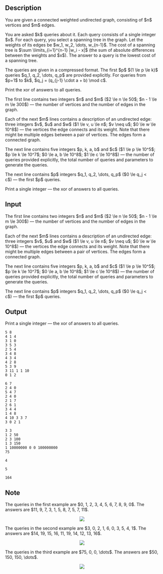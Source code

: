 ## Description

<div><p>You are given a connected weighted undirected graph, consisting of $n$ vertices and $m$ edges.</p><p>You are asked $k$ queries about it. Each query consists of a single integer $x$. For each query, you select a spanning tree in the graph. Let the weights of its edges be $w_1, w_2, \dots, w_{n-1}$. The cost of a spanning tree is $\sum \limits_{i=1}^{n-1} |w_i - x|$ (the sum of absolute differences between the weights and $x$). The answer to a query is the lowest cost of a spanning tree.</p><p>The queries are given in a compressed format. The first $p$ $(1 \le p \le k)$ queries $q_1, q_2, \dots, q_p$ are provided explicitly. For queries from $p+1$ to $k$, $q_j = (q_{j-1} \cdot a + b) \mod c$.</p><p>Print the xor of answers to all queries.</p></div><div class="input-specification"><p>The first line contains two integers $n$ and $m$ ($2 \le n \le 50$; $n - 1 \le m \le 300$)&nbsp;— the number of vertices and the number of edges in the graph.</p><p>Each of the next $m$ lines contains a description of an undirected edge: three integers $v$, $u$ and $w$ ($1 \le v, u \le n$; $v \neq u$; $0 \le w \le 10^8$)&nbsp;— the vertices the edge connects and its weight. Note that there might be multiple edges between a pair of vertices. The edges form a connected graph.</p><p>The next line contains five integers $p, k, a, b$ and $c$ ($1 \le p \le 10^5$; $p \le k \le 10^7$; $0 \le a, b \le 10^8$; $1 \le c \le 10^8$)&nbsp;— the number of queries provided explicitly, the total number of queries and parameters to generate the queries.</p><p>The next line contains $p$ integers $q_1, q_2, \dots, q_p$ ($0 \le q_j &lt; c$)&nbsp;— the first $p$ queries.</p></div><div class="output-specification"><p>Print a single integer&nbsp;— the xor of answers to all queries.</p></div>

## Input

<p>The first line contains two integers $n$ and $m$ ($2 \le n \le 50$; $n - 1 \le m \le 300$)&nbsp;— the number of vertices and the number of edges in the graph.</p><p>Each of the next $m$ lines contains a description of an undirected edge: three integers $v$, $u$ and $w$ ($1 \le v, u \le n$; $v \neq u$; $0 \le w \le 10^8$)&nbsp;— the vertices the edge connects and its weight. Note that there might be multiple edges between a pair of vertices. The edges form a connected graph.</p><p>The next line contains five integers $p, k, a, b$ and $c$ ($1 \le p \le 10^5$; $p \le k \le 10^7$; $0 \le a, b \le 10^8$; $1 \le c \le 10^8$)&nbsp;— the number of queries provided explicitly, the total number of queries and parameters to generate the queries.</p><p>The next line contains $p$ integers $q_1, q_2, \dots, q_p$ ($0 \le q_j &lt; c$)&nbsp;— the first $p$ queries.</p>

## Output

<p>Print a single integer&nbsp;— the xor of answers to all queries.</p>





```input1
5 8
4 1 4
3 1 0
3 5 3
2 5 4
3 4 8
4 3 4
4 2 8
5 3 9
3 11 1 1 10
0 1 2
```




```input2
6 7
2 4 0
5 4 7
2 4 0
2 1 7
2 6 1
3 4 4
1 4 8
4 10 3 3 7
3 0 2 1
```




```input3
3 3
1 2 50
2 3 100
1 3 150
1 10000000 0 0 100000000
75
```




```output1
4
```




```output2
5
```




```output3
164
```



## Note

<p>The queries in the first example are $0, 1, 2, 3, 4, 5, 6, 7, 8, 9, 0$. The answers are $11, 9, 7, 3, 1, 5, 8, 7, 5, 7, 11$.</p><center> <img class="tex-graphics" src="file://z6hAyRO8.png" style="max-width: 100.0%;max-height: 100.0%;"> </center><p>The queries in the second example are $3, 0, 2, 1, 6, 0, 3, 5, 4, 1$. The answers are $14, 19, 15, 16, 11, 19, 14, 12, 13, 16$.</p><center> <img class="tex-graphics" src="file://qIi6yms9.png" style="max-width: 100.0%;max-height: 100.0%;"> </center><p>The queries in the third example are $75, 0, 0, \dots$. The answers are $50, 150, 150, \dots$.</p><center> <img class="tex-graphics" src="file://faSUEQgU.png" style="max-width: 100.0%;max-height: 100.0%;"> </center>
